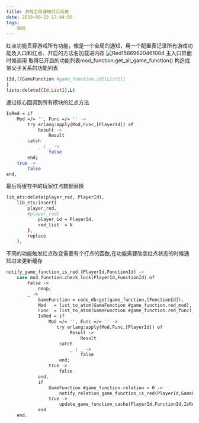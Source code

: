 ```yaml
---
title: 游戏全局通知红点系统
date: 2019-08-23 17:44:00
tags:
	游戏
---
```


红点功能贯穿游戏所有功能，像是一个全局的通知，用一个配置表记录所有游戏功能及入口和红点、开启的方法名加载进内存
![Red15669620461084](Red15669620461084.png)
主入口界面时候调用
取得已开启的功能列表mod_function:get_all_game_function() 构造成带父子关系的功能列表
``` bash
{Id,[{GameFunction #game_function.id}|List1]}
|
lists:delete({Id,List1},L)
```
通过核心回调到所有模块的红点方法
``` bash
IsRed = if
    Mod =/= '', Func =/= '' ->
        try erlang:apply(Mod,Func,[PlayerId]) of
            Result ->
                Result
        catch
            _ : _ ->
                false
        end;
    true ->
        false
end,
```
最后将缓存中的玩家红点数据替换
``` bash
lib_ets:delete(player_red, PlayerId),
    lib_ets:insert(
        player_red,
        #player_red{
            player_id = PlayerId,
            red_list  = N
        },
        replace
    ),
```

不同的功能触发红点改变需要有个打点的函数,在功能需要改变红点状态的时候通知进来更新缓存
``` bash
notify_game_function_is_red (PlayerId,FunctionId) ->
    case mod_function:check_lock(PlayerId,FunctionId) of
        false ->
            noop;
        _ ->
            GameFunction = code_db:get(game_function,[FunctionId]),
            Mod   = list_to_atom(GameFunction #game_function.red_mod),
            Func  = list_to_atom(GameFunction #game_function.red_func),
            IsRed = if
                Mod =/= '', Func =/= '' ->
                   try erlang:apply(Mod,Func,[PlayerId]) of
                        Result ->
                            Result
                    catch
                        _ : _ ->
                            false
                    end;
                true ->
                    false
            end,
            if
                GameFunction #game_function.relation > 0 ->
                    notify_relation_game_function_is_red(PlayerId,GameFunction #game_function.relation,FunctionId,IsRed);%通知父类联动的函数
                true ->
                    update_game_function_cache(PlayerId,FunctionId,IsRed)
            end
    end.
```